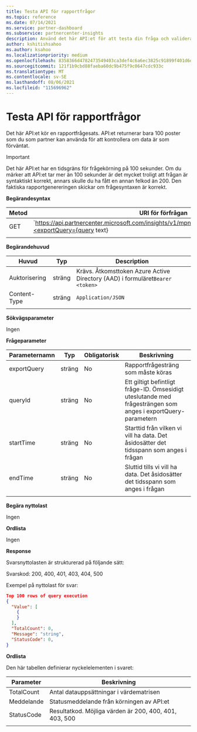 ```yaml
---
title: Testa API för rapportfrågor
ms.topic: reference
ms.date: 07/14/2021
ms.service: partner-dashboard
ms.subservice: partnercenter-insights
description: Använd det här API:et för att testa din fråga och validera resultaten i Partner Center-insikter.
author: kshitishsahoo
ms.author: ksahoo
ms.localizationpriority: medium
ms.openlocfilehash: 8358366d4782473549403ca3def4c6a6ec3825c91899f401d6dc44b5a9192ea9
ms.sourcegitcommit: 121f1b9cbd88faeba60dc9b475f9c0647cdc933c
ms.translationtype: MT
ms.contentlocale: sv-SE
ms.lasthandoff: 08/06/2021
ms.locfileid: "115696962"
---
```

# <a name="try-report-queries-api"></a>Testa API för rapportfrågor

Det här API:et kör en rapportfrågesats. API:et returnerar bara 100 poster som du som partner kan använda för att kontrollera om data är som förväntat.

> [!IMPORTANT]
> Det här API:et har en tidsgräns för frågekörning på 100 sekunder. Om du märker att API:et tar mer än 100 sekunder är det mycket troligt att frågan är syntaktiskt korrekt, annars skulle du ha fått en annan felkod än 200. Den faktiska rapportgenereringen skickar om frågesyntaxen är korrekt.

**Begärandesyntax**

|    Metod    |    URI för förfrågan    |
|    ----    |    ----    |
|    GET    |    `https://api.partnercenter.microsoft.com/insights/v1/mpn/ScheduledQueries/testQueryResult?<exportQuery={query text}|queryId={queryId}>`    |
|        |        |

**Begärandehuvud**

|    Huvud    |    Typ    |    Description    |
|    ----    |    ----    |    ----    |
|    Auktorisering    |    sträng    |    Krävs. Åtkomsttoken Azure Active Directory (AAD) i formuläret`Bearer <token>`    |
|    Content-Type    |    sträng    |    `Application/JSON`    |
|        |        |        |

**Sökvägsparameter**

Ingen

**Frågeparameter**

|    Parameternamn    |    Typ    |    Obligatorisk    |    Beskrivning    |
|    ----    |    ----    |    ----    |    ----    |
|    exportQuery     |    sträng    |    No    |    Rapportfrågesträng som måste köras     |
|    queryId     |    sträng    |    No    |    Ett giltigt befintligt fråge-ID. Ömsesidigt uteslutande med frågesträngen som anges i exportQuery-parametern    |
|    startTime     |    sträng    |    No    |    Starttid från vilken vi vill ha data. Det åsidosätter det tidsspann som anges i frågan    |
|    endTime     |    sträng    |    No    |    Sluttid tills vi vill ha data. Det åsidosätter det tidsspann som anges i frågan    |
|        |        |        |        |

**Begära nyttolast**

Ingen

**Ordlista**

Ingen

**Response**

Svarsnyttolasten är strukturerad på följande sätt:

Svarskod: 200, 400, 401, 403, 404, 500

Exempel på nyttolast för svar:

```json
Top 100 rows of query execution 
{ 
  "Value": [ 
    { 
    } 
  ], 
  "TotalCount": 0, 
  "Message": "string", 
  "StatusCode": 0, 
} 
```

**Ordlista**

Den här tabellen definierar nyckelelementen i svaret:

|    Parameter    |    Beskrivning    |
|    ----    |    ----    |
|    TotalCount     |    Antal datauppsättningar i värdematrisen     |
|    Meddelande     |    Statusmeddelande från körningen av API:et     |
|    StatusCode     |    Resultatkod. Möjliga värden är 200, 400, 401, 403, 500     |
|        |        |
